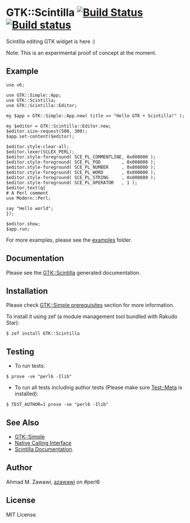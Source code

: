 # GTK::Scintilla [![Build Status](https://travis-ci.org/azawawi/perl6-gtk-scintilla.svg?branch=master)](https://travis-ci.org/azawawi/perl6-gtk-scintilla) [![Build status](https://ci.appveyor.com/api/projects/status/github/azawawi/perl6-gtk-scintilla?svg=true)](https://ci.appveyor.com/project/azawawi/perl6-gtk-scintilla/branch/master)

Scintilla editing GTK widget is here :)

Note: This is an experimental proof of concept at the moment.

## Example

```Perl6
use v6;

use GTK::Simple::App;
use GTK::Scintilla;
use GTK::Scintilla::Editor;

my $app = GTK::Simple::App.new( title => "Hello GTK + Scintilla!" );

my $editor = GTK::Scintilla::Editor.new;
$editor.size-request(500, 300);
$app.set-content($editor);

$editor.style-clear-all;
$editor.lexer(SCLEX_PERL);
$editor.style-foreground( SCE_PL_COMMENTLINE, 0x008000 );
$editor.style-foreground( SCE_PL_POD        , 0x008000 );
$editor.style-foreground( SCE_PL_NUMBER     , 0x808000 );
$editor.style-foreground( SCE_PL_WORD       , 0x800000 );
$editor.style-foreground( SCE_PL_STRING     , 0x800080 );
$editor.style-foreground( SCE_PL_OPERATOR   , 1 );
$editor.text(q{
# A Perl comment
use Modern::Perl;

say "Hello world";
});

$editor.show;
$app.run;
```

For more examples, please see the [examples](examples) folder.

## Documentation

Please see the [GTK::Scintilla](doc/GTK-Scintilla-Editor.md) generated
documentation.

## Installation

Please check [GTK::Simple prerequisites](
https://github.com/perl6/gtk-simple/blob/master/README.md#prerequisites) section
for more information.

To install it using zef (a module management tool bundled with Rakudo Star):

```
$ zef install GTK::Scintilla
```

## Testing

- To run tests:
```
$ prove -ve "perl6 -Ilib"
```

- To run all tests including author tests (Please make sure
[Test::Meta](https://github.com/jonathanstowe/Test-META) is installed):
```
$ TEST_AUTHOR=1 prove -ve "perl6 -Ilib"
```

## See Also

- [GTK::Simple](https://github.com/perl6/gtk-simple)
- [Native Calling Interface](https://docs.perl6.org/language/nativecall.html)
- [Scintilla Documentation](http://www.scintilla.org/ScintillaDoc.html).

## Author

Ahmad M. Zawawi, [azawawi](https://github.com/azawawi/) on #perl6

## License

MIT License
